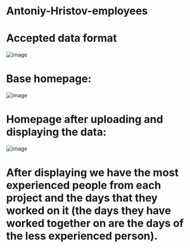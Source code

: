 # Antoniy-Hristov-employees


# Accepted data format
![image](https://user-images.githubusercontent.com/26529320/161077794-22db97a3-cae0-4f63-bb9e-5b9193499ce3.png)

# Base homepage: 
![image](https://user-images.githubusercontent.com/26529320/161077843-d3700680-d7f2-40b0-be4e-cead8dfc9f75.png)

# Homepage after uploading and displaying the data:
![image](https://user-images.githubusercontent.com/26529320/161077937-2f487c03-232a-4109-a975-43a3fd2965da.png)


# After displaying we have the most experienced people from each project and the days that they worked on it (the days they have worked together on are the days of the less experienced person).
